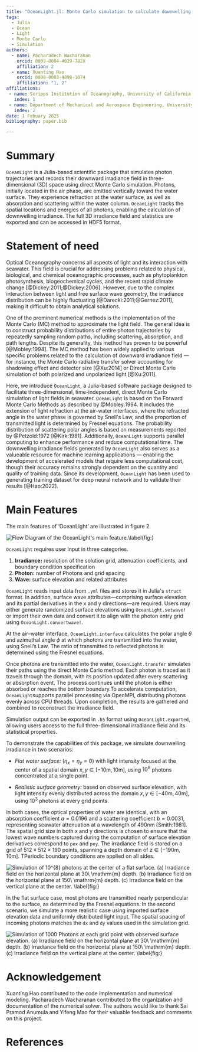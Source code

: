 ```yaml
---
title: "OceanLight.jl: Monte Carlo simulation to calculate downwelling irradiance"
tags:
  - Julia
  - Ocean
  - Light
  - Monte Carlo 
  - Simulation
authors:
  - name: Pacharadech Wacharanan
    orcid: 0009-0004-4029-782X
    affiliation: 2
  - name: Xuanting Hao
    orcid: 0000-0003-4898-1074
    affiliation: "1, 2" 
affiliations:
 - name: Scripps Institution of Oceanography, University of California San Diego, United States
   index: 1
 - name: Department of Mechanical and Aerospace Engineering, University of California San Diego, United States
   index: 2  
date: 1 Febuary 2025
bibliography: paper.bib

---
```


# Summary

`OceanLight` is a Julia-based scientific package that simulates photon trajectories and records their downward irradiance field in three-dimensional (3D) space using direct Monte Carlo simulation. Photons, initially located in the air phase, are emitted vertically toward the water surface. They experience refraction at the water surface, as well as absorption and scattering within the water column. `OceanLight` tracks the spatial locations and energies of all photons, enabling the calculation of downwelling irradiance. The full 3D irradiance field and statistics are exported and can be accessed in HDF5 format.

# Statement of need

Optical Oceanography concerns all aspects of light and its interaction with seawater. This field is crucial for addressing problems related to physical, biological, and chemical oceanographic processes, such as phytoplankton photosynthesis, biogeochemical cycles, and the recent rapid climate change [@Dickey:2011;@Dickey:2006]. However, due to the complex interaction between light and free surface wave geometry, the irradiance distribution can be highly fluctuating [@Darecki:2011;@Gernez:2011], making it difficult to obtain analytical solutions.

One of the prominent numerical methods is the implementation of the Monte Carlo (MC) method to approximate the light field. The general idea is to construct probability distributions of entire photon trajectories by repeatedly sampling random paths, including scattering, absorption, and path lengths. Despite its generality, this method has proven to be powerful [@Mobley:1994]. The MC method has been widely applied to various specific problems related to the calculation of downward irradiance field — for instance, the Monte Carlo radiative transfer solver accounting for shadowing effect and detector size [@Xu:2014] or Direct Monte Carlo simulation of both polarized and unpolarized light [@Xu:2011].   

Here, we introduce `OceanLight`, a Julia-based software package designed to facilitate three-dimensional, time-independent, direct Monte Carlo simulation of light fields in seawater. `OceanLight` is based on the Forward Monte Carlo Methods as described by @Mobley:1994. It includes the extension of light refraction at the air-water interfaces, where the refracted angle in the water phase is governed by Snell's Law, and the proportion of transmitted light is determined by Fresnel equations. The probability distribution of scattering polar angles is based on measurements reported by @Petzold:1972 [@Kirk:1981]. Additionally, `OceanLight` supports parallel computing to enhance performance and reduce computational time. The downwelling irradiance fields generated by `OceanLight` also serves as a valueable resource for machine learning applications — enabling the development of accelerated models that require less computational cost, though their accuracy remains strongly dependent on the quantity and quality of training data. Since its development, `OceanLight` has been used to generating training dataset for deep neural network and to validate their results [@Hao:2022]. 

# Main Features

The main features of ‘OceanLight’ are illustrated in figure 2.

![Flow Diagram of the OceanLight's main feature.\label{fig:}](Flow_diagramver3.png)

`OceanLight` requires user input in three categories.

1. **Irradiance:** resolution of the solution grid, attenuation coefficients, and boundary condition specification 
2. **Photon:** number of Photons and grid spacing
3. **Wave:** surface elevation and related attributes 

`OceanLight` reads input data from `.yml` files and stores it in Julia's `struct` format. In addition, surface wave attributes—comprising surface elevation and its partial derivatives in the x and y directions—are required.  Users may either generate randomized surface elevations using `OceanLight.setwave!` or import their own data and convert it to align with the photon entry grid using `OceanLight.convertwave!`.

At the air–water interface, `OceanLight.interface` calculates the polar angle $\theta$ and azimuthal angle $\phi$ at which photons are transmitted into the water, using Snell’s Law. The ratio of transmitted to reflected photons is determined using the Fresnel equations.

Once photons are transmitted into the water, `OceanLight.transfer` simulates their paths using the direct Monte Carlo method. Each photon is traced as it travels through the domain, with its position updated after every scattering or absorption event. The process continues until the photon is either absorbed or reaches the bottom boundary.To accelerate computation, `OceanLight`supports parallel processing via OpenMPI, distributing photons evenly across CPU threads. Upon completion, the results are gathered and combined to reconstruct the irradiance field.

Simulation output can be exported in `.h5` format using `OceanLight.exported`, allowing users access to the full three-dimensional irradiance field and its statistical properties.

To demonstrate the capabilities of this package, we simulate downwelling irradiance in two scenarios:

* *Flat water surface:* $\left( \eta_{x} = \eta_{y} = 0  \right)$ with light intensity focused at the center of a spatial domain $x,y \in [\mathrm{−10m},\mathrm{10m}]$, using $10^{8}$ photons concentrated at a single point.

* *Realistic surface geometry:* based on observed surface elevation, with light intensity evenly distributed across the domain $x,y \in [\mathrm{−40m},\mathrm{40m}]$, using $10^{3}$ photons at every grid points.

In both cases, the optical properties of water are identical, with an absorption coefficient $a = 0.0196$ and a scattering coefficient $b = 0.0031$, representing seawater attenuation at a wavelength of $490 \mathrm{nm}$ [Smith:1981]. The spatial grid size in both x and y directions is chosen to ensure that the lowest wave numbers captured during the computation of surface elevation derivatives correspond to `pex` and `pey`. The irradiance field is stored on a grid of $512 \times 512 \times 190$ points, spanning a depth domain of $z \in [\mathrm{−190m},\mathrm{10m}]$. TPeriodic boundary conditions are applied on all sides. 

![Simulation of $10^{8}$ photons at the center of a flat surface. (a) Irradiance field on the horizontal plane at $30\ \mathrm{m}$ depth. (b) Irradiance field on the horizontal plane at $150\ \mathrm{m}$ depth. (c) Irradiance field on the vertical plane at the center. \label{fig:}](Center1e8.png)

In the flat surface case, most photons are transmitted nearly perpendicular to the surface, as determined by the Fresnel equations. In the second scenario, we simulate a more realistic case using imported surface elevation data and uniformly distributed light input. The spatial spacing of incoming photons matches the `dx` and `dy` values used in the simulation grid.

![Simulation of 1000 Photons at each grid point with observed surface elevation. (a) Irradiance field on the horizontal plane at $30\ \mathrm{m}$ depth. (b) Irradiance field on the horizontal plane at $150\ \mathrm{m}$ depth. (c) Irradiance field on the vertical plane at the center. \label{fig:}](Wholegrid1000.png)

# Acknowledgement 

Xuanting Hao contributed to the code implementation and numerical modeling. Pacharadech Wacharanan contributed to the organization and documentation of the numerical solver. The authors would like to thank Sai Pramod Anumula and Yifeng Mao for their valuable feedback and comments on this project. 

# References

